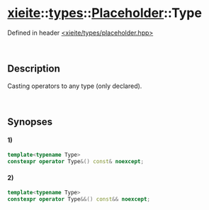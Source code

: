 # [xieite](../../../../../../xieite.md)\:\:[types](../../../../../../types.md)\:\:[Placeholder](../../../../placeholder.md)\:\:Type
Defined in header [<xieite/types/placeholder.hpp>](../../../../../../../include/xieite/types/placeholder.hpp)

&nbsp;

## Description
Casting operators to any type (only declared).

&nbsp;

## Synopses
#### 1)
```cpp
template<typename Type>
constexpr operator Type&() const& noexcept;
```
#### 2)
```cpp
template<typename Type>
constexpr operator Type&&() const&& noexcept;
```
